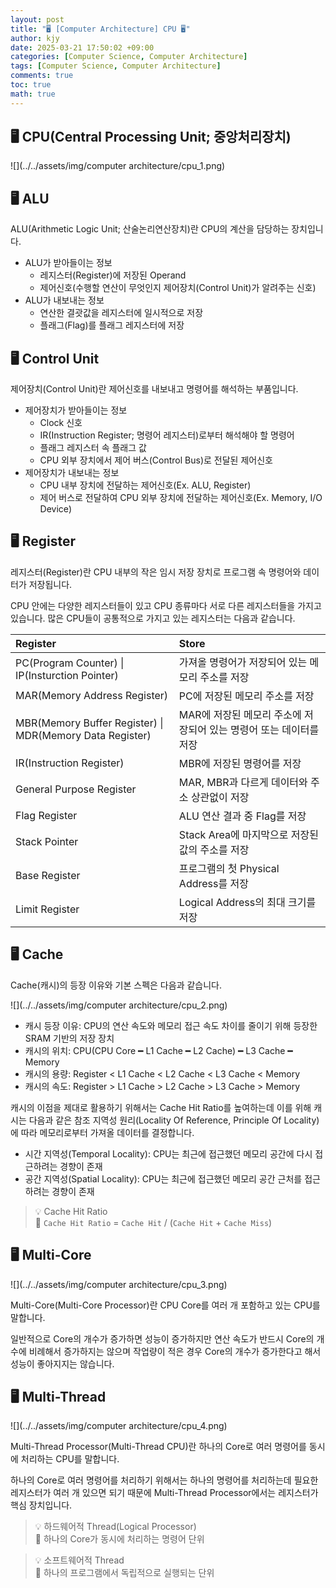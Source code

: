 ```yaml
---
layout: post
title: "🖥️ [Computer Architecture] CPU 🖥️"
author: kjy
date: 2025-03-21 17:50:02 +09:00
categories: [Computer Science, Computer Architecture]
tags: [Computer Science, Computer Architecture]
comments: true
toc: true
math: true
---
```


## 🖥️ CPU(Central Processing Unit; 중앙처리장치)

![](../../assets/img/computer architecture/cpu_1.png)

## 🖥️ ALU

ALU(Arithmetic Logic Unit; 산술논리연산장치)란 CPU의 계산을 담당하는 장치입니다.

- ALU가 받아들이는 정보
  - 레지스터(Register)에 저장된 Operand
  - 제어신호(수행할 연산이 무엇인지 제어장치(Control Unit)가 알려주는 신호)
- ALU가 내보내는 정보
  - 연산한 결괏값을 레지스터에 일시적으로 저장
  - 플래그(Flag)를 플래그 레지스터에 저장

## 🖥️ Control Unit

제어장치(Control Unit)란 제어신호를 내보내고 명령어를 해석하는 부품입니다. 

- 제어장치가 받아들이는 정보
  - Clock 신호
  - IR(Instruction Register; 명령어 레지스터)로부터 해석해야 할 명령어
  - 플래그 레지스터 속 플래그 값
  - CPU 외부 장치에서 제어 버스(Control Bus)로 전달된 제어신호
- 제어장치가 내보내는 정보
  - CPU 내부 장치에 전달하는 제어신호(Ex. ALU, Register)
  - 제어 버스로 전달하여 CPU 외부 장치에 전달하는 제어신호(Ex. Memory, I/O Device)

## 🖥️ Register

레지스터(Register)란 CPU 내부의 작은 임시 저장 장치로 프로그램 속 명령어와 데이터가 저장됩니다.

CPU 안에는 다양한 레지스터들이 있고 CPU 종류마다 서로 다른 레지스터들을 가지고 있습니다. 많은 CPU들이 공통적으로 가지고 있는 레지스터는 다음과 같습니다.

|       Register       | Store |
|:---------------------- | :----------|
| PC(Program Counter) \| IP(Insturction Pointer) | 가져올 명령어가 저장되어 있는 메모리 주소를 저장 |
| MAR(Memory Address Register) | PC에 저장된 메모리 주소를 저장 |
| MBR(Memory Buffer Register) \| MDR(Memory Data Register) | MAR에 저장된 메모리 주소에 저장되어 있는 명령어 또는 데이터를 저장 |
| IR(Instruction Register) | MBR에 저장된 명령어를 저장 |
| General Purpose Register | MAR, MBR과 다르게 데이터와 주소 상관없이 저장 |
| Flag Register | ALU 연산 결과 중 Flag를 저장 |
| Stack Pointer | Stack Area에 마지막으로 저장된 값의 주소를 저장 |
| Base Register | 프로그램의 첫 Physical Address를 저장 |
| Limit Register | Logical Address의 최대 크기를 저장 |


## 🖥️ Cache

Cache(캐시)의 등장 이유와 기본 스펙은 다음과 같습니다.

![](../../assets/img/computer architecture/cpu_2.png)

- 캐시 등장 이유: CPU의 연산 속도와 메모리 접근 속도 차이를 줄이기 위해 등장한 SRAM 기반의 저장 장치
- 캐시의 위치: CPU(CPU Core ━ L1 Cache ━ L2 Cache) ━ L3 Cache ━ Memory
- 캐시의 용량: Register < L1 Cache < L2 Cache < L3 Cache < Memory
- 캐시의 속도: Register > L1 Cache > L2 Cache > L3 Cache > Memory

캐시의 이점을 제대로 활용하기 위해서는 Cache Hit Ratio를 높여하는데 이를 위해 캐시는 다음과 같은 참조 지역성 원리(Locality Of Reference, Principle Of Locality)에 따라 메모리로부터 가져올 데이터를 결정합니다.

- 시간 지역성(Temporal Locality): CPU는 최근에 접근했던 메모리 공간에 다시 접근하려는 경향이 존재
- 공간 지역성(Spatial Locality): CPU는 최근에 접근했던 메모리 공간 근처를 접근하려는 경향이 존재

> 💡 Cache Hit Ratio  
> 📢 `Cache Hit Ratio` $=$ `Cache Hit` $/$ $($`Cache Hit` + `Cache Miss`$)$  

## 🖥️ Multi-Core

![](../../assets/img/computer architecture/cpu_3.png)

Multi-Core(Multi-Core Processor)란 CPU Core를 여러 개 포함하고 있는 CPU를 말합니다.

일반적으로 Core의 개수가 증가하면 성능이 증가하지만 연산 속도가 반드시 Core의 개수에 비례해서 증가하지는 않으며 작업량이 적은 경우 Core의 개수가 증가한다고 해서 성능이 좋아지지는 않습니다.

## 🖥️ Multi-Thread

![](../../assets/img/computer architecture/cpu_4.png)

Multi-Thread Processor(Multi-Thread CPU)란 하나의 Core로 여러 명령어를 동시에 처리하는 CPU를 말합니다.

하나의 Core로 여러 명령어를 처리하기 위해서는 하나의 명령어를 처리하는데 필요한 레지스터가 여러 개 있으면 되기 때문에 Multi-Thread Processor에서는 레지스터가 핵심 장치입니다.

> 💡 하드웨어적 Thread(Logical Processor)  
> 📢 하나의 Core가 동시에 처리하는 명령어 단위

> 💡 소프트웨어적 Thread  
> 📢 하나의 프로그램에서 독립적으로 실행되는 단위